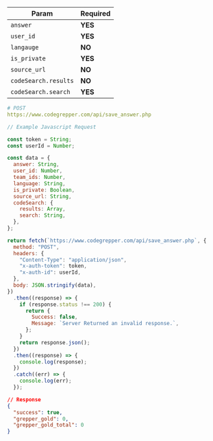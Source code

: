 | Param                | Required |
| -------------------- | -------- |
| `answer`             | **YES**  |
| `user_id`            | **YES**  |
| `langauge`           | **NO**   |
| `is_private`         | **YES**  |
| `source_url`         | **NO**   |
| `codeSearch.results` | **NO**   |
| `codeSearch.search`  | **YES**  |

```yaml
# POST
https://www.codegrepper.com/api/save_answer.php
```

```js
// Example Javascript Request

const token = String;
const userId = Number;

const data = {
  answer: String,
  user_id: Number,
  team_ids: Number,
  language: String,
  is_private: Boolean,
  source_url: String,
  codeSearch: {
    results: Array,
    search: String,
  },
};

return fetch(`https://www.codegrepper.com/api/save_answer.php`, {
  method: "POST",
  headers: {
    "Content-Type": "application/json",
    "x-auth-token": token,
    "x-auth-id": userId,
  },
  body: JSON.stringify(data),
})
  .then((response) => {
    if (response.status !== 200) {
      return {
        Success: false,
        Message: `Server Returned an invalid response.`,
      };
    }
    return response.json();
  })
  .then((response) => {
    console.log(response);
  })
  .catch((err) => {
    console.log(err);
  });
```

```json
// Response
{
  "success": true,
  "grepper_gold": 0,
  "grepper_gold_total": 0
}
```
